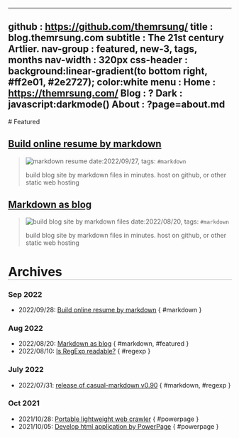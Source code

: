 -----------------------------------------------------------------------------
github     : https://github.com/themrsung/
title      : blog.themrsung.com
subtitle   : The 21st century Artlier.
nav-group  : featured, new-3, tags, months
nav-width  : 320px
css-header : background:linear-gradient(to bottom right, #ff2e01, #2e2727); color:white
menu       : 
   Home    : https://themrsung.com/
   Blog    : ?
   Dark    : javascript:darkmode()
   About   : ?page=about.md
-----------------------------------------------------------------------------
<style comment="additional style">
#header { {{css-header}}  }
#left-panel  { width:{{nav-width}} }
#right-panel { left: calc({{nav-width}} + 20px) }
h1 { border-bottom:1px dotted grey }
.nav-post a  { color: teal }
.nav-tag  a  { color: #06c }
.nav-month a { color: grey }
.post-date   { font-size:12px; font-weight:400; }
.post-title  { font-size:16px; color:#333 }
.post-tags   { left-margin:20px; padding:4px; font-size:10px; color:green; font-weight:400 }
</style>

<div id="md-post">
# Featured

## [Build online resume by markdown](20220927-markdown-as-resume.md)
> ![markdown resume](http://casualwriter.github.io/casual-markdown/casual-markdown-cv.png)
> date:2022/09/27, tags: `#markdown`
> 
> build blog site by markdown files in minutes.
> host on github, or other static web hosting  

## [Markdown as blog](20220820-markdown-as-blog.md)
> ![build blog site by markdown files](campo01.jpg)
> date:2022/08/20, tags: `#markdown`
> 
> build blog site by markdown files in minutes.
> host on github, or other static web hosting  


# Archives

### Sep 2022

* 2022/09/28: [Build online resume by markdown](20220927-markdown-as-resume.md) { #markdown }
   
### Aug 2022
                    
* 2022/08/20: [Markdown as blog](20220820-markdown-as-blog.md) { #markdown, #featured }
* 2022/08/10: [Is RegExp readable?](20220810-is-regexp-readable.md) { #regexp }

### July 2022
                    
* 2022/07/31: [release of casual-markdown v0.90](20220731-casual-markdown-v0.90.md) { #markdown, #regexp }

### Oct 2021

* 2021/10/28: [Portable lightweight web crawler](20211028-powerpage-web-crawler.md) { #powerpage }
* 2021/10/05: [Develop html application by PowerPage](20211005-powerpage-0.60.md) { #powerpage }

</div>